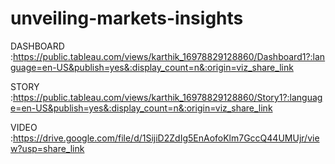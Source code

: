 # unveiling-markets-insights  

DASHBOARD :https://public.tableau.com/views/karthik_16978829128860/Dashboard1?:language=en-US&publish=yes&:display_count=n&:origin=viz_share_link

STORY :https://public.tableau.com/views/karthik_16978829128860/Story1?:language=en-US&publish=yes&:display_count=n&:origin=viz_share_link

VIDEO :https://drive.google.com/file/d/1SijiD2ZdIg5EnAofoKlm7GccQ44UMUjr/view?usp=share_link
